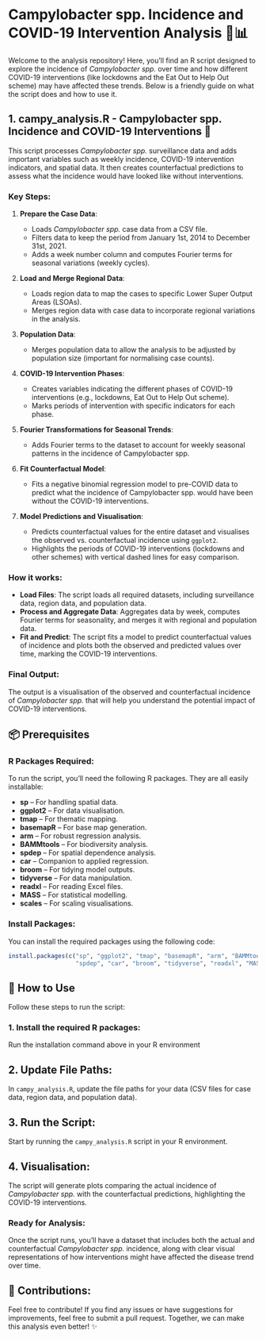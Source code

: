 # Campylobacter spp. Incidence and COVID-19 Intervention Analysis 🦠📊

Welcome to the analysis repository! Here, you’ll find an R script designed to explore the incidence of _Campylobacter spp._ over time and how different COVID-19 interventions (like lockdowns and the Eat Out to Help Out scheme) may have affected these trends. Below is a friendly guide on what the script does and how to use it.

## 1. campy_analysis.R - Campylobacter spp. Incidence and COVID-19 Interventions 🦠
This script processes _Campylobacter spp._ surveillance data and adds important variables such as weekly incidence, COVID-19 intervention indicators, and spatial data. It then creates counterfactual predictions to assess what the incidence would have looked like without interventions.

### Key Steps:
1. **Prepare the Case Data**:
   - Loads _Campylobacter spp._ case data from a CSV file.
   - Filters data to keep the period from January 1st, 2014 to December 31st, 2021.
   - Adds a week number column and computes Fourier terms for seasonal variations (weekly cycles).
   
2. **Load and Merge Regional Data**:
   - Loads region data to map the cases to specific Lower Super Output Areas (LSOAs).
   - Merges region data with case data to incorporate regional variations in the analysis.

3. **Population Data**:
   - Merges population data to allow the analysis to be adjusted by population size (important for normalising case counts).

4. **COVID-19 Intervention Phases**:
   - Creates variables indicating the different phases of COVID-19 interventions (e.g., lockdowns, Eat Out to Help Out scheme).
   - Marks periods of intervention with specific indicators for each phase.

5. **Fourier Transformations for Seasonal Trends**:
   - Adds Fourier terms to the dataset to account for weekly seasonal patterns in the incidence of Campylobacter spp.

6. **Fit Counterfactual Model**:
   - Fits a negative binomial regression model to pre-COVID data to predict what the incidence of Campylobacter spp. would have been without the COVID-19 interventions.

7. **Model Predictions and Visualisation**:
   - Predicts counterfactual values for the entire dataset and visualises the observed vs. counterfactual incidence using `ggplot2`.
   - Highlights the periods of COVID-19 interventions (lockdowns and other schemes) with vertical dashed lines for easy comparison.

### How it works:
- **Load Files**: The script loads all required datasets, including surveillance data, region data, and population data.
- **Process and Aggregate Data**: Aggregates data by week, computes Fourier terms for seasonality, and merges it with regional and population data.
- **Fit and Predict**: The script fits a model to predict counterfactual values of incidence and plots both the observed and predicted values over time, marking the COVID-19 interventions.

### Final Output:
The output is a visualisation of the observed and counterfactual incidence of _Campylobacter spp._ that will help you understand the potential impact of COVID-19 interventions.

## 📦 Prerequisites
### R Packages Required:
To run the script, you’ll need the following R packages. They are all easily installable:

- **sp** – For handling spatial data.
- **ggplot2** – For data visualisation.
- **tmap** – For thematic mapping.
- **basemapR** – For base map generation.
- **arm** – For robust regression analysis.
- **BAMMtools** – For biodiversity analysis.
- **spdep** – For spatial dependence analysis.
- **car** – Companion to applied regression.
- **broom** – For tidying model outputs.
- **tidyverse** – For data manipulation.
- **readxl** – For reading Excel files.
- **MASS** – For statistical modelling.
- **scales** – For scaling visualisations.

### Install Packages:
You can install the required packages using the following code:

```r
install.packages(c("sp", "ggplot2", "tmap", "basemapR", "arm", "BAMMtools", 
                   "spdep", "car", "broom", "tidyverse", "readxl", "MASS", "scales"))
```
## 🚀 How to Use

Follow these steps to run the script:

### 1. Install the required R packages:
Run the installation command above in your R environment
## 2. Update File Paths:
In `campy_analysis.R`, update the file paths for your data (CSV files for case data, region data, and population data).

## 3. Run the Script:
Start by running the `campy_analysis.R` script in your R environment.

## 4. Visualisation:
The script will generate plots comparing the actual incidence of *Campylobacter spp.* with the counterfactual predictions, highlighting the COVID-19 interventions.

### Ready for Analysis:
Once the script runs, you’ll have a dataset that includes both the actual and counterfactual *Campylobacter spp.* incidence, along with clear visual representations of how interventions might have affected the disease trend over time.


## 🤝 Contributions:
Feel free to contribute! If you find any issues or have suggestions for improvements, feel free to submit a pull request. Together, we can make this analysis even better! ✨
